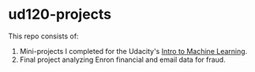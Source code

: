 ud120-projects
==============

This repo consists of: 

1. Mini-projects I completed for the Udacity's [Intro to Machine Learning](https://www.udacity.com/courses/ud120).  
2. Final project analyzing Enron financial and email data for fraud.
